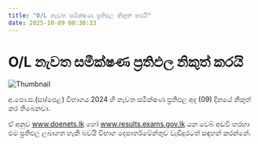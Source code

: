 ```yaml
---
title: "O/L නැවත සමීක්ෂණ ප්‍රතිඵල නිකුත් කරයි"
date: 2025-10-09 08:30:33
---
```


# O/L නැවත සමීක්ෂණ ප්‍රතිඵල නිකුත් කරයි

![Thumbnail](https://helakuru.sgp1.cdn.digitaloceanspaces.com/esana/images/lib/exam-re.jpg)

අ.පො.ස.(සා/පෙළ) විභාගය 2024 හි නැවත සමීක්ෂණ ප්‍රතිඵල අද (09) දිනයේ නිකුත් කර තිබෙනවා.

ඒ අනුව www.doenets.lk හෝ www.results.exams.gov.lk යන වෙබ් අඩවි හරහා එම ප්‍රතිඵල ලබාගත හැකි බවයි විභාග දෙපාර්තමේන්තුව වැඩිදුරටත් සඳහන් කරන්නේ.

